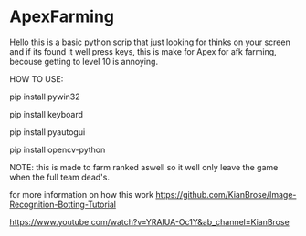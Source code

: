 # ApexFarming

Hello this is a basic python scrip that just looking for thinks on your screen and if its found it well press keys, 
this is make for Apex for afk farming, becouse getting to level 10 is annoying.

HOW TO USE: 

pip install pywin32

pip install keyboard

pip install pyautogui

pip install opencv-python







NOTE: this is made to farm ranked aswell so it well only leave the game when the full team dead's.






for more information on how this work
https://github.com/KianBrose/Image-Recognition-Botting-Tutorial

https://www.youtube.com/watch?v=YRAIUA-Oc1Y&ab_channel=KianBrose
